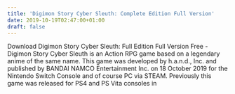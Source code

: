 ```yaml
---
title: 'Digimon Story Cyber Sleuth: Complete Edition Full Version'
date: 2019-10-19T02:47:00+01:00
draft: false
---
```


Download Digimon Story Cyber Sleuth: Full Edition Full Version Free - Digimon Story Cyber Sleuth is an Action RPG game based on a legendary anime of the same name. This game was developed by h.a.n.d., Inc. and published by BANDAI NAMCO Entertainment Inc. on 18 October 2019 for the Nintendo Switch Console and of course PC via STEAM. Previously this game was released for PS4 and PS Vita consoles in